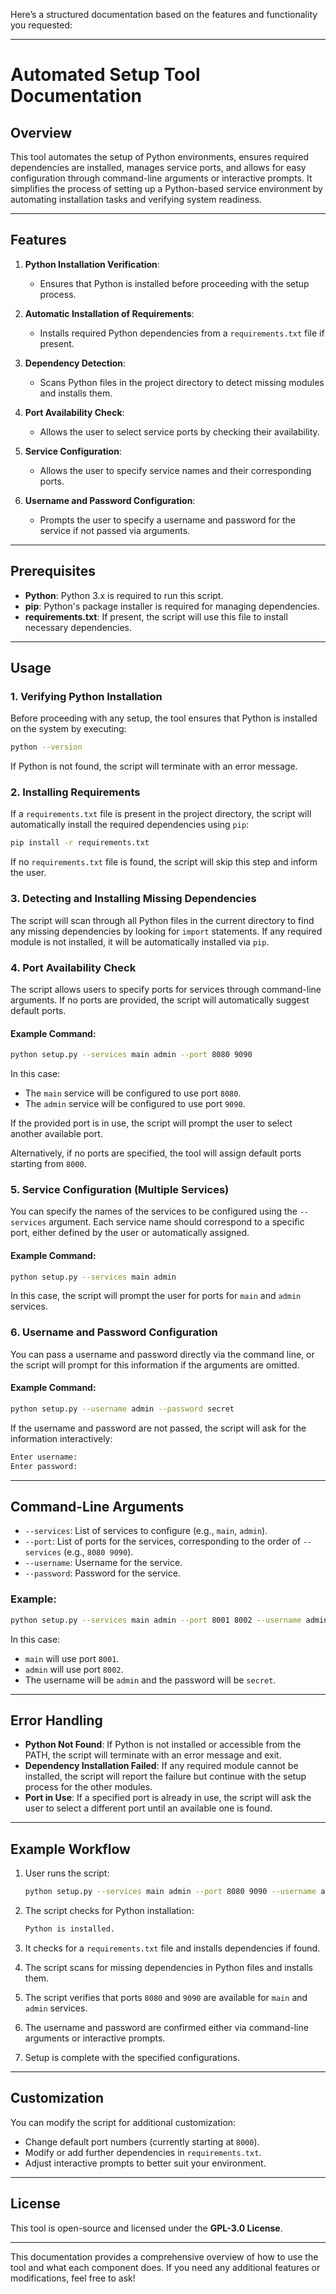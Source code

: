 Here’s a structured documentation based on the features and functionality you requested:

---

# **Automated Setup Tool Documentation**

## **Overview**

This tool automates the setup of Python environments, ensures required dependencies are installed, manages service ports, and allows for easy configuration through command-line arguments or interactive prompts. It simplifies the process of setting up a Python-based service environment by automating installation tasks and verifying system readiness.

---

## **Features**

1. **Python Installation Verification**: 
   - Ensures that Python is installed before proceeding with the setup process.
   
2. **Automatic Installation of Requirements**: 
   - Installs required Python dependencies from a `requirements.txt` file if present.

3. **Dependency Detection**:
   - Scans Python files in the project directory to detect missing modules and installs them.

4. **Port Availability Check**:
   - Allows the user to select service ports by checking their availability.

5. **Service Configuration**:
   - Allows the user to specify service names and their corresponding ports.

6. **Username and Password Configuration**:
   - Prompts the user to specify a username and password for the service if not passed via arguments.

---

## **Prerequisites**

- **Python**: Python 3.x is required to run this script.
- **pip**: Python's package installer is required for managing dependencies.
- **requirements.txt**: If present, the script will use this file to install necessary dependencies.

---

## **Usage**

### 1. **Verifying Python Installation**

Before proceeding with any setup, the tool ensures that Python is installed on the system by executing:

```bash
python --version
```

If Python is not found, the script will terminate with an error message.

### 2. **Installing Requirements**

If a `requirements.txt` file is present in the project directory, the script will automatically install the required dependencies using `pip`:

```bash
pip install -r requirements.txt
```

If no `requirements.txt` file is found, the script will skip this step and inform the user.

### 3. **Detecting and Installing Missing Dependencies**

The script will scan through all Python files in the current directory to find any missing dependencies by looking for `import` statements. If any required module is not installed, it will be automatically installed via `pip`.

### 4. **Port Availability Check**

The script allows users to specify ports for services through command-line arguments. If no ports are provided, the script will automatically suggest default ports.

#### **Example Command**:

```bash
python setup.py --services main admin --port 8080 9090
```

In this case:
- The `main` service will be configured to use port `8080`.
- The `admin` service will be configured to use port `9090`.

If the provided port is in use, the script will prompt the user to select another available port.

Alternatively, if no ports are specified, the tool will assign default ports starting from `8000`.

### 5. **Service Configuration (Multiple Services)**

You can specify the names of the services to be configured using the `--services` argument. Each service name should correspond to a specific port, either defined by the user or automatically assigned.

#### **Example Command**:

```bash
python setup.py --services main admin
```

In this case, the script will prompt the user for ports for `main` and `admin` services.

### 6. **Username and Password Configuration**

You can pass a username and password directly via the command line, or the script will prompt for this information if the arguments are omitted.

#### **Example Command**:

```bash
python setup.py --username admin --password secret
```

If the username and password are not passed, the script will ask for the information interactively:

```bash
Enter username: 
Enter password: 
```

---

## **Command-Line Arguments**

- `--services`: List of services to configure (e.g., `main`, `admin`).
- `--port`: List of ports for the services, corresponding to the order of `--services` (e.g., `8080 9090`).
- `--username`: Username for the service.
- `--password`: Password for the service.

### **Example**:

```bash
python setup.py --services main admin --port 8001 8002 --username admin --password secret
```

In this case:
- `main` will use port `8001`.
- `admin` will use port `8002`.
- The username will be `admin` and the password will be `secret`.

---

## **Error Handling**

- **Python Not Found**: If Python is not installed or accessible from the PATH, the script will terminate with an error message and exit.
- **Dependency Installation Failed**: If any required module cannot be installed, the script will report the failure but continue with the setup process for the other modules.
- **Port in Use**: If a specified port is already in use, the script will ask the user to select a different port until an available one is found.

---

## **Example Workflow**

1. User runs the script:
   ```bash
   python setup.py --services main admin --port 8080 9090 --username admin --password secret
   ```

2. The script checks for Python installation:
   ```bash
   Python is installed.
   ```

3. It checks for a `requirements.txt` file and installs dependencies if found.

4. The script scans for missing dependencies in Python files and installs them.

5. The script verifies that ports `8080` and `9090` are available for `main` and `admin` services.

6. The username and password are confirmed either via command-line arguments or interactive prompts.

7. Setup is complete with the specified configurations.

---

## **Customization**

You can modify the script for additional customization:
- Change default port numbers (currently starting at `8000`).
- Modify or add further dependencies in `requirements.txt`.
- Adjust interactive prompts to better suit your environment.

---

## **License**

This tool is open-source and licensed under the **GPL-3.0 License**.

---

This documentation provides a comprehensive overview of how to use the tool and what each component does. If you need any additional features or modifications, feel free to ask!
